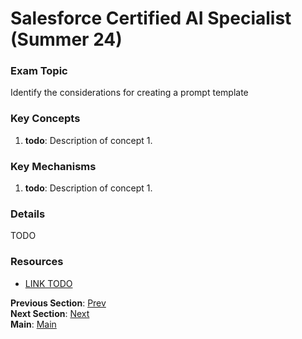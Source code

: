 # Salesforce Certified AI Specialist (Summer 24)

### Exam Topic
Identify the considerations for creating a prompt template

### Key Concepts
1. **todo**: Description of concept 1.

### Key Mechanisms
1. **todo**: Description of concept 1.

### Details

TODO



### Resources
- [LINK TODO](URL)

**Previous Section**: [Prev](./3.2.md)<br />
**Next Section**: [Next](./3.4.md)<br />
**Main**: [Main](../README.md)
